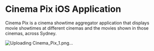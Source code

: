 # Cinema Pix iOS Application

Cinema Pix is a cinema showtime aggregator application that displays movie showtimes at different cinemas and the movies shown in those cinemas, across Sydney.


![Uploading Cinema_Pix_1.png…]()
